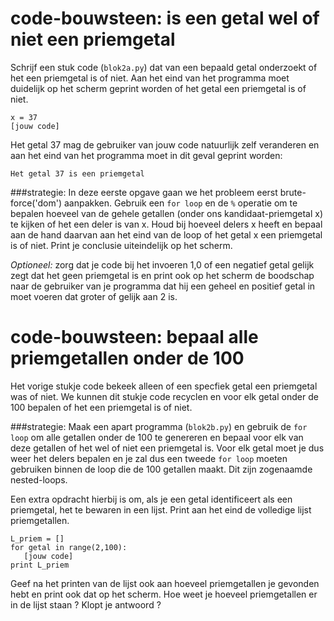 # code-bouwsteen: is een getal wel of niet een priemgetal 

Schrijf een stuk code (`blok2a.py`) dat van een bepaald getal onderzoekt of het een priemgetal is of niet. Aan het eind van het programma moet duidelijk op het scherm geprint worden of het getal een priemgetal is of niet.

  	x = 37
	[jouw code]
 
Het getal 37 mag de gebruiker van jouw code natuurlijk zelf veranderen en aan het eind van het programma moet in dit geval geprint worden:

  	Het getal 37 is een priemgetal 
	
###strategie:
In deze eerste opgave gaan we het probleem eerst brute-force('dom') aanpakken. Gebruik een `for loop` en de `%` operatie om te bepalen hoeveel van de gehele getallen (onder ons kandidaat-priemgetal x) te kijken of het een deler is van x. Houd bij hoeveel delers x heeft en bepaal aan de hand daarvan aan het eind van de loop of het getal x een priemgetal is of niet. Print je conclusie uiteindelijk op het scherm.

*Optioneel:* zorg dat je code bij het invoeren 1,0 of een negatief getal gelijk zegt dat het geen priemgetal is en print ook op het scherm de boodschap naar de gebruiker van je programma dat hij een geheel en positief getal in moet voeren dat groter of gelijk aan 2 is.


# code-bouwsteen: bepaal alle priemgetallen onder de 100

Het vorige stukje code bekeek alleen of een specfiek getal een priemgetal was of niet. We kunnen dit stukje code recyclen en voor elk getal onder de 100 bepalen of het een priemgetal is of niet. 

###strategie:
Maak een apart programma (`blok2b.py`) en gebruik de `for loop` om alle getallen onder de 100 te genereren en bepaal voor elk van deze getallen of het wel of niet een priemgetal is. Voor elk getal moet je dus weer het delers bepalen en je zal dus een tweede `for loop` moeten gebruiken binnen de loop die de 100 getallen maakt. Dit zijn zogenaamde nested-loops. 

Een extra opdracht hierbij is om, als je een getal identificeert als een priemgetal, het te bewaren in een lijst. Print aan het eind de volledige lijst priemgetallen.

	L_priem = []
    for getal in range(2,100):
       [jouw code]
    print L_priem
   
Geef na het printen van de lijst ook aan hoeveel priemgetallen je gevonden hebt en print ook dat op het scherm. Hoe weet je hoeveel priemgetallen er in de lijst staan ? Klopt je antwoord ? 
   



